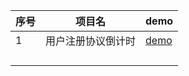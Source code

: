 | 序号  | 项目名    | demo                                                         |
| --------- | ------------------------------------------------------------ | ------------------------------------------------------------ |
| 1 | 用户注册协议倒计时 | [demo](https://jessiceee.github.io/front-end/HTML+CSS+JavaScript/小练习/1-用户注册协议倒计时.html) |
|   |   |                                                              |
|           |           |                                                              |
||||
||||

